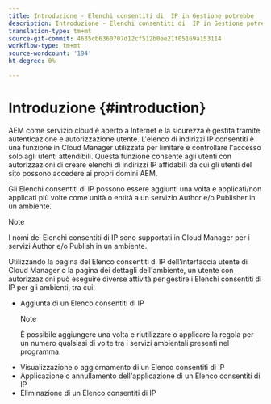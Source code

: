 ```yaml
---
title: Introduzione - Elenchi consentiti di  IP in Gestione potrebbe
description: Introduzione - Elenchi consentiti di  IP in Gestione potrebbe
translation-type: tm+mt
source-git-commit: 4635cb6360707d12cf512b0ee21f05169a153114
workflow-type: tm+mt
source-wordcount: '194'
ht-degree: 0%

---
```



# Introduzione {#introduction}

AEM come servizio cloud è aperto a Internet e la sicurezza è gestita tramite autenticazione e autorizzazione utente. L&#39;elenco di indirizzi IP consentiti è una funzione in Cloud Manager utilizzata per limitare e controllare l&#39;accesso solo agli utenti attendibili. Questa funzione consente agli utenti con autorizzazioni di creare elenchi di indirizzi IP affidabili da cui gli utenti del sito possono accedere ai propri domini AEM.

Gli Elenchi consentiti di  IP possono essere aggiunti una volta e applicati/non applicati più volte come unità o entità a un servizio Author e/o Publisher in un ambiente.

>[!NOTE]
>I nomi dei Elenchi consentiti di  IP sono supportati in Cloud Manager per i servizi Author e/o Publish in un ambiente.

Utilizzando la pagina del Elenco consentiti di  IP dell&#39;interfaccia utente di Cloud Manager o la pagina dei dettagli dell&#39;ambiente, un utente con autorizzazioni può eseguire diverse attività per gestire i Elenchi consentiti di  IP per gli ambienti, tra cui:

* Aggiunta di un Elenco consentiti di  IP
   >[!NOTE]
   > È possibile aggiungere una volta e riutilizzare o applicare la regola per un numero qualsiasi di volte tra i servizi ambientali presenti nel programma.
* Visualizzazione o aggiornamento di un Elenco consentiti di  IP
* Applicazione o annullamento dell&#39;applicazione di un Elenco consentiti di  IP
* Eliminazione di un Elenco consentiti di  IP